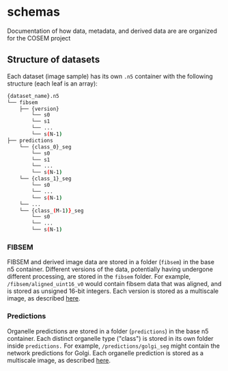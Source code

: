 # schemas
Documentation of how data, metadata, and derived data are are organized for the COSEM project

## Structure of datasets

Each dataset (image sample) has its own `.n5` container with the following structure (each leaf is an array):
```bash
{dataset_name}.n5
└── fibsem
    ├── {version}
        └── s0
        └── s1
        └── ...
        └── s(N-1)
├── predictions
    └── {class_0}_seg
        └── s0
        └── s1
        └── ...
        └── s(N-1)
    └── {class_1}_seg
        └── s0
        └── ...
        └── s(N-1)
    └── ...
    └── {class_(M-1)}_seg
        └── s0
        └── ...
        └── s(N-1)
```

### FIBSEM

FIBSEM and derived image data are stored in a folder (`fibsem`) in the base n5 container. Different versions of
the data, potentially having undergone different processing, are stored in the `fibsem` folder. For example,
`/fibsem/aligned_uint16_v0` would contain fibsem data that was aligned, and is stored as unsigned 16-bit integers.
Each version is stored as a multiscale image, as described [here](multiscale.md).

### Predictions

Organelle predictions are stored in a folder (`predictions`) in the base n5 container. Each distinct organelle
type ("class") is stored in its own folder inside `predictions.` For example, `/predictions/golgi_seg` might
contain the network predictions for Golgi. Each organelle prediction is stored as a multiscale image, as
described [here](multiscale.md).


